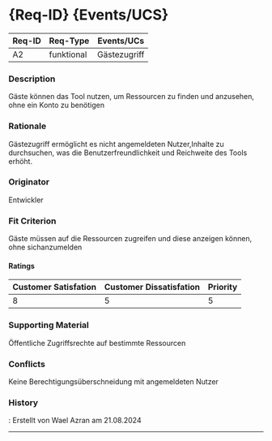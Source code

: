# {Req-ID} {Events/UCS}

| Req-ID | Req-Type | Events/UCs |
|--------|----------|------------|
| A2    |     funktional     |    Gästezugriff        |

### Description
Gäste können das Tool nutzen, um Ressourcen zu finden und
anzusehen, ohne ein Konto zu benötigen

### Rationale
Gästezugriff ermöglicht es nicht angemeldeten Nutzer,Inhalte zu
durchsuchen, was die Benutzerfreundlichkeit und Reichweite des Tools erhöht.

### Originator
Entwickler

### Fit Criterion
Gäste müssen auf die Ressourcen zugreifen und diese anzeigen können, ohne sichanzumelden

#### Ratings
| Customer Satisfation | Customer Dissatisfation | Priority |
|----------------------|-------------------------|----------|
| 8                 | 5                     | 5     |

### Supporting Material
Öffentliche Zugriffsrechte auf bestimmte Ressourcen

### Conflicts
Keine Berechtigungsüberschneidung mit angemeldeten Nutzer

### History
: Erstellt von Wael Azran am 21.08.2024

---
